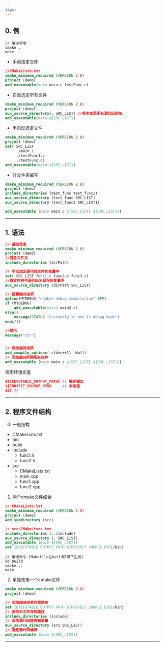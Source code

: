 ```yaml
---
tags:
---
```


## 0. 例

```shell
// 编译命令
cmake .
make
```

- 手动指定文件
```cmake
//CMakeLists.txt
cmake_minimum_required (VERSION 2.8)
project (demo)
add_executable(main main.c testFunc.c)
```

- 自动选定所有文件
```cmake
cmake_minimum_required (VERSION 2.8)
project (demo)
aux_source_directory(. SRC_LIST) //将本目录所有源代码添加
add_executable(main ${SRC_LIST})
```

- 半自动选定文件
```cmake
cmake_minimum_required (VERSION 2.8)
project (demo)
set( SRC_LIST
	 ./main.c
	 ./testFunc1.c
	 ./testFunc.c)
add_executable(main ${SRC_LIST})
```

- 分文件夹编写
```cmake
cmake_minimum_required (VERSION 2.8)
project (demo)
include_directories (test_func test_func1)
aux_source_directory (test_func SRC_LIST)
aux_source_directory (test_func1 SRC_LIST1)

add_executable (main main.c ${SRC_LIST} ${SRC_LIST1})
```




---
## 1. 语法

```cmake
// 基础信息
cmake_minimum_required (VERSION 2.8)
project (demo)
//包含文件夹
include_directories (dirPath)

// 手动选定源代码文件到变量中
set( SRC_LIST func1.c func2.c func3.c)
//将文件夹中源代码名保存到变量中
aux_source_directory (dirPath SRC_LIST)

// 设置编译选项
option(MYDEBUG "enable debug compilation" OFF)
if (MYDEBUG)
    add_executable(main2 main2.c)
else()
    message(STATUS "Currently is not in debug mode")    
endif()

//提示
message("str")


// 添加编译选项
add_compile_options(-std=c++11 -Wall) 
// 添加编译所需所有文件
add_executable (main main.c ${SRC_LIST} ${SRC_LIST1})
```

常用环境变量
```cmake
${EXECUTABLE_OUTPUT_PATH} // 编译输出 
${PROJECT_SOURCE_DIR}     // 本路径
${} //

```
---
## 2. 程序文件结构

0. 一般结构
- CMakeLists.txt
- bin
- build
- include
	- func1.h
	- func2.h
- src
	- CMakeLists.txt
	- main.cpp
	- func1.cpp
	- func2.cpp

1. 两个cmake文件结合

```cmake
// CMakeLists.txt
cmake_minimum_required (VERSION 2.8)
project (demo)
add_subdirectory (src)
```

```cmake
// src/CMakeLists.txt
include_directories (../include)
aux_source_directory (. SRC_LIST)
add_executable (main ${SRC_LIST})
set (EXECUTABLE_OUTPUT_PATH ${PROJECT_SOURCE_DIR}/bin)
```

```shell
// 编译命令 (Makefile在build目录下生成)
cd build 
cmake ..
make
```

2. 单独使用一个cmake文件
```cmake
cmake_minimum_required (VERSION 2.8)
project (demo)

// 添加编译结果存放路径
set (EXECUTABLE_OUTPUT_PATH ${PROJECT_SOURCE_DIR}/bin)
// 添加头文件存放路径
include_directories (include)
// 添加源代码路径到变量
aux_source_directory (src SRC_LIST)
// 选定源代码编译
add_executable (main ${SRC_LIST})

```

---
